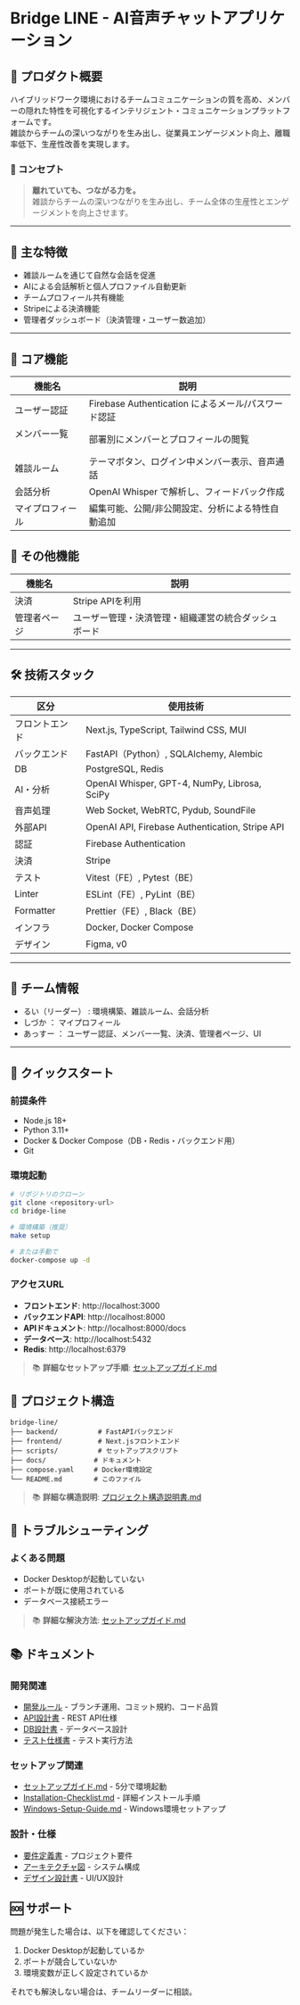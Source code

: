 # Bridge LINE - AI音声チャットアプリケーション

## 🧩 プロダクト概要

ハイブリッドワーク環境におけるチームコミュニケーションの質を高め、メンバーの隠れた特性を可視化するインテリジェント・コミュニケーションプラットフォームです。  
雑談からチームの深いつながりを生み出し、従業員エンゲージメント向上、離職率低下、生産性改善を実現します。

### 🧭 コンセプト

> **離れていても、つながる力を。**  
> 雑談からチームの深いつながりを生み出し、チーム全体の生産性とエンゲージメントを向上させます。

---

## 🌟 主な特徴

- 雑談ルームを通じて自然な会話を促進
- AIによる会話解析と個人プロファイル自動更新
- チームプロフィール共有機能
- Stripeによる決済機能
- 管理者ダッシュボード（決済管理・ユーザー数追加）

---

## 🍄 コア機能

| 機能名         | 説明 |
|----------------|------|
| ユーザー認証    | Firebase Authentication によるメール/パスワード認証 |
| メンバー一覧 　　| 部署別にメンバーとプロフィールの閲覧 |
| 雑談ルーム     | テーマボタン、ログイン中メンバー表示、音声通話 |
| 会話分析       | OpenAI Whisper で解析し、フィードバック作成 |
| マイプロフィール| 編集可能、公開/非公開設定、分析による特性自動追加 |


## 🎈 その他機能

| 機能名         | 説明 |
|----------------|------|
| 決済           | Stripe APIを利用 |
| 管理者ページ     | ユーザー管理・決済管理・組織運営の統合ダッシュボード |

---

## 🛠️ 技術スタック

| 区分           | 使用技術 |
|----------------|----------|
| フロントエンド | Next.js, TypeScript, Tailwind CSS, MUI |
| バックエンド   | FastAPI（Python）, SQLAlchemy, Alembic |
| DB             | PostgreSQL, Redis |
| AI・分析       | OpenAI Whisper, GPT-4, NumPy, Librosa, SciPy |
| 音声処理       | Web Socket, WebRTC, Pydub, SoundFile |
| 外部API        | OpenAI API, Firebase Authentication, Stripe API |
| 認証           | Firebase Authentication |
| 決済        　　| Stripe |
| テスト         | Vitest（FE）, Pytest（BE） |
| Linter         | ESLint（FE）, PyLint（BE） |
| Formatter      | Prettier（FE）, Black（BE） |
| インフラ       | Docker, Docker Compose |
| デザイン       | Figma, v0 |

---

## 🤝 チーム情報
- るい（リーダー） : 環境構築、雑談ルーム、会話分析
- しづか ： マイプロフィール
- あっすー ： ユーザー認証、メンバー一覧、決済、管理者ページ、UI

---

## 🚀 クイックスタート

### 前提条件
- Node.js 18+
- Python 3.11+
- Docker & Docker Compose（DB・Redis・バックエンド用）
- Git

### 環境起動
```bash
# リポジトリのクローン
git clone <repository-url>
cd bridge-line

# 環境構築（推奨）
make setup

# または手動で
docker-compose up -d
```

### アクセスURL
- **フロントエンド**: http://localhost:3000
- **バックエンドAPI**: http://localhost:8000
- **APIドキュメント**: http://localhost:8000/docs
- **データベース**: http://localhost:5432
- **Redis**: http://localhost:6379

> 📚 **詳細なセットアップ手順**: [セットアップガイド.md](docs/セットアップガイド.md)



## 📁 プロジェクト構造
```
bridge-line/
├── backend/          # FastAPIバックエンド
├── frontend/         # Next.jsフロントエンド
├── scripts/          # セットアップスクリプト
├── docs/            # ドキュメント
├── compose.yaml     # Docker環境設定
└── README.md        # このファイル
```

> 📚 **詳細な構造説明**: [プロジェクト構造説明書.md](docs/プロジェクト構造説明書.md)



## 🔧 トラブルシューティング

### よくある問題
- Docker Desktopが起動していない
- ポートが既に使用されている
- データベース接続エラー

> 📚 **詳細な解決方法**: [セットアップガイド.md](docs/セットアップガイド.md#-トラブルシューティング)



## 📚 ドキュメント

### 開発関連
- [開発ルール](docs/開発ルール.md) - ブランチ運用、コミット規約、コード品質
- [API設計書](docs/API設計書.md) - REST API仕様
- [DB設計書](docs/DB設計書.md) - データベース設計
- [テスト仕様書](docs/テスト仕様書.md) - テスト実行方法

### セットアップ関連
- [セットアップガイド.md](docs/セットアップガイド.md) - 5分で環境起動
- [Installation-Checklist.md](docs/Installation-Checklist.md) - 詳細インストール手順
- [Windows-Setup-Guide.md](docs/Windows-Setup-Guide.md) - Windows環境セットアップ

### 設計・仕様
- [要件定義書](docs/要件定義書.md) - プロジェクト要件
- [アーキテクチャ図](docs/アーキテクチャ図.md) - システム構成
- [デザイン設計書](docs/デザイン設計書.md) - UI/UX設計



## 🆘 サポート

問題が発生した場合は、以下を確認してください：
1. Docker Desktopが起動しているか
2. ポートが競合していないか
3. 環境変数が正しく設定されているか

それでも解決しない場合は、チームリーダーに相談。


